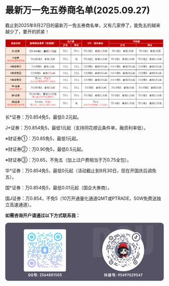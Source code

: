 # 最新万一免五券商名单(2025.09.27)

截止到2025年9月27日的最新万一免五券商名单，又有几家停了，能免五的越来越少了，要开的抓紧！

![最新万一免五券商名单(2025.09.27)](images/最新万一免五券商名单(2025.09.27).jpg)

长\*证券：万0.854免5，最低0.2元起。

J\*证券：万0.854免5，最低1元起（支持同花顺云条件单，融资利率低）。

※财证券①：万0.85免5，最低1元起。

※财证券②：万0.90免5，最低0.5元起。

※财证券③：万0.65，不免五（加上过户费相当于万0.75全包）。

华\*证券：万0.854免5，最低0元起（活动截止到9月30日，现在开国庆后调免五）。

国\*证券：万0.854免5，最低0.01元起（国企大券商）。

国J证券：万0.854，不免5（10万开通量化通道QMT或PTRADE，50W免费送独立高速通道）。

**如需咨询开户请通过以下方式联系我：**

![联系方式](images/GitHub-Contact.png)





